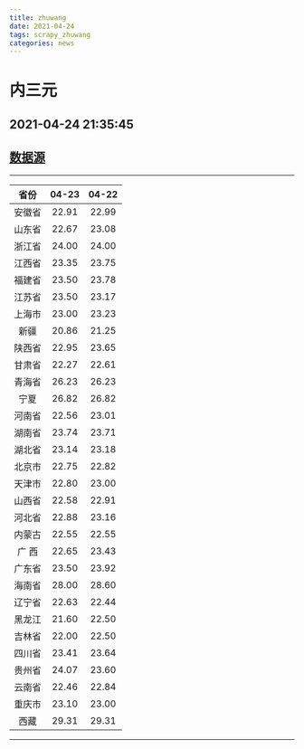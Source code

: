 ```yaml
---
title: zhuwang
date: 2021-04-24 
tags: scrapy_zhuwang
categories: news
---
```

# 内三元
## 2021-04-24 21:35:45
## [数据源](https://hangqing.zhuwang.cc/shengzhu/20210423/468707.html)
*****
| 省份 | 04-23 | 04-22 |
| :----: | :----: | :----: |
| 安徽省 | 22.91 | 22.99 |
| 山东省 | 22.67 | 23.08 |
| 浙江省 | 24.00 | 24.00 |
| 江西省 | 23.35 | 23.75 |
| 福建省 | 23.50 | 23.78 |
| 江苏省 | 23.50 | 23.17 |
| 上海市 | 23.00 | 23.23 |
| 新疆 | 20.86 | 21.25 |
| 陕西省 | 22.95 | 23.65 |
| 甘肃省 | 22.27 | 22.61 |
| 青海省 | 26.23 | 26.23 |
| 宁夏 | 26.82 | 26.82 |
| 河南省 | 22.56 | 23.01 |
| 湖南省 | 23.74 | 23.71 |
| 湖北省 | 23.14 | 23.18 |
| 北京市 | 22.75 | 22.82 |
| 天津市 | 22.80 | 23.00 |
| 山西省 | 22.58 | 22.91 |
| 河北省 | 22.88 | 23.16 |
| 内蒙古 | 22.55 | 22.55 |
| 广 西 | 22.65 | 23.43 |
| 广东省 | 23.50 | 23.92 |
| 海南省 | 28.00 | 28.60 |
| 辽宁省 | 22.63 | 22.44 |
| 黑龙江 | 21.60 | 22.50 |
| 吉林省 | 22.00 | 22.50 |
| 四川省 | 23.41 | 23.64 |
| 贵州省 | 24.07 | 23.60 |
| 云南省 | 22.46 | 22.84 |
| 重庆市 | 23.10 | 23.00 |
| 西藏 | 29.31 | 29.31 |
*****
